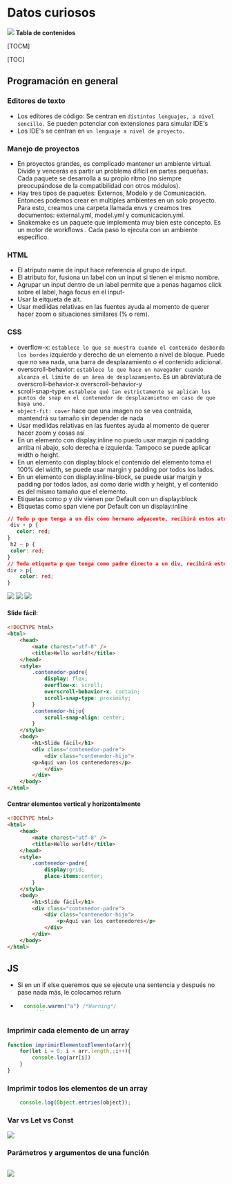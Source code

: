 # Datos curiosos
![](http://www.cursosgis.com/wp-content/uploads/2017/06/lenguajes_1.png)
**Tabla de contenidos**

[TOCM]

[TOC]
## Programación en general
### Editores de texto
+ Los editores de código: Se centran en `distintos lenguajes, a nivel sencillo.` Se pueden potenciar con extensiones para simular IDE's
+ Los IDE's se centran en `un lenguaje a nivel de proyecto.`
### Manejo de proyectos
+ En proyectos grandes, es complicado mantener un ambiente virtual. Divide y vencerás es partir un problema difícil en partes pequeñas. Cada paquete se desarrolla a su propio ritmo (no siempre preocupándose de la compatibilidad con otros módulos). 
+ Hay tres tipos de paquetes: Externos, Modelo y de Comunicación. Entonces podemos crear en multiples ambientes en un solo proyecto.  Para esto, creamos una carpeta llamada envs y creamos tres documentos: external.yml, model.yml y comunicacion.yml.
+ Snakemake es un paquete que implementa muy bien este concepto. Es un motor de workflows . Cada paso lo ejecuta con un ambiente específico.
### HTML
+ El atriputo name de input hace referencia al grupo de input.
+ El atributo for, fusiona un label con un input si tienen el mismo nombre.
+ Agrupar un input dentro de un label permite que a penas hagamos click sobre el label, haga focus en el input-
+ Usar la eitqueta de alt.
+ Usar mediidas relativas en las fuentes ayuda al momento de querer hacer zoom o situaciones similares (% o rem).
### CSS
+ overflow-x: `establece lo que se muestra cuando el contenido desborda los bordes` izquierdo y derecho de un elemento a nivel de bloque. Puede que no sea nada, una barra de desplazamiento o el contenido adicional.
+ overscroll-behavior: `establece lo que hace un navegador cuando alcanza el límite de un área de desplazamiento`. Es un abreviatura de overscroll-behavior-x overscroll-behavior-y
+ scroll-snap-type: `establece qué tan estrictamente se aplican los puntos de snap en el contenedor de desplazamietno en caso de que haya uno.`
+ `object-fit: cover` hace que una imagen no se vea contraida, mantendrá su tamaño sin depender de nada
+ Usar mediidas relativas en las fuentes ayuda al momento de querer hacer zoom y cosas así
+ En un elemento con display:inline no puedo usar margin ni padding arriba ni abajo, solo derecha e izquierda. Tampoco se puede aplicar width o height.
+ En un elemento con display:block el contenido del elemento toma el 100% del width, se puede usar margin y padding por todos los lados.
+ En un elemento con display:inline-block, se puede usar margin y padding por todos lados, así como darle width y height, y el contenido es del mismo tamaño que el elemento.
+ Etiquetas como p y div vienen por Default con un display:block
+ Etiquetas como span viene por Default con un display:inline
```css
// Todo p que tenga a un div cómo hermano adyacente, recibirá estos atributos
 div + p {
   color: red;
}
 h2 ~ p {
 color: red;
}
// Toda etiqueta p que tenga como padre directo a un div, recibirá estos atributo
div > p{
    color: red;
}
```
![](https://i.ibb.co/mhjtVGN/Screenshot-1.png)
![](https://i.ibb.co/YcNrmDt/Screenshot-2.png)
![](https://i.ibb.co/S5yCvNB/Screenshot-3.png)
#### Slide fácil:
```html
<!DOCTYPE html>
<html>
    <head>
        <mate charest="utf-8" />
        <title>Hello world!</title>
    </head>
	<style>
        .contenedor-padre{
            display: flex;
            overflow-x: scroll;
            overscroll-behavior-x: contain;
            scroll-snap-type: proximity;
        }
        .contenedor-hijo{
            scroll-snap-align: center;
        }
	</style>
    <body>
        <h1>Slide fácil</h1>
		<div class="contenedor-padre">
            <div class="contenedor-hijo">
		<p>Aquí van los contenedores</p>
            </div>   
		</div>
    </body>
</html>
```
#### Centrar elementos vertical y horizontalmente
```html
<!DOCTYPE html>
<html>
    <head>
        <mate charest="utf-8" />
        <title>Hello world!</title>
    </head>
	<style>
        .contenedor-padre{
            display:grid;
			place-items:center;
        }
	</style>
    <body>
        <h1>Slide fácil</h1>
		<div class="contenedor-padre">
            <div class="contenedor-hijo">
				<p>Aquí van los contenedores</p>
            </div>   
		</div>
    </body>
</html>
```

## JS
+ Si en un if else queremos que se ejecute una sentencia y después no pase nada más, le colocamos return
+ ```javascript 
	console.warmn("a") /*Warning*/
		```
### Imprimir cada elemento de un array
```javascript
function imprimirElementoxElemento(arr){
	for(let i = 0; i < arr.length,;i++){
		console.log(arr[i])
	}
}
```
### Imprimir todos los elementos de un array
```javascript
	console.log(Object.entries(object));
```

### Var vs Let vs Const
![](https://pbs.twimg.com/media/EeVw-DOXgAAMtKk.jpg)
### Parámetros y argumentos de una función
![](https://preview.redd.it/bxkz9iko0u681.png?auto=webp&s=dfcf8222d495f9c71bc5b5fb17468b33e7cba0e9)
----
